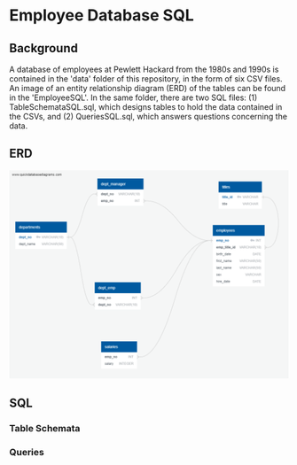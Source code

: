 # Employee Database SQL

## Background

A database of employees at Pewlett Hackard from the 1980s and 1990s is contained in the 'data' folder of this repository, in the form of six CSV files. An image of an entity relationship diagram (ERD) of the tables can be found in the 'EmployeeSQL'. In the same folder, there are two SQL files: (1) TableSchemataSQL.sql, which designs tables to hold the data contained in the CSVs, and (2) QueriesSQL.sql, which answers questions concerning the data.

## ERD
![ERD](https://github.com/nchatj/sql-challenge/blob/main/EmployeeSQL/EmployeeDatabaseERD.png?raw=true)

## SQL
### Table Schemata
### Queries
